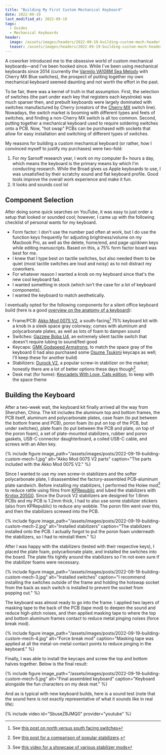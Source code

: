```yaml
---
title: "Building My First Custom Mechanical Keyboard"
date: 2022-09-19
last_modified_at: 2022-09-19
tags:
  - Guides
  - Mechanical Keyboards
header:
  image: /assets/images/headers/2022-09-19-building-custom-mech-header.jpg
  teaser: /assets/images/headers/2022-09-19-building-custom-mech-header.jpg
---
```


A coworker introduced me to the obsessive world of custom mechanical keyboards—and I've been hooked since. While I've been using mechanical keyboards since 2014 (currently the [Varmilo VA108M Sea Melody](https://en.varmilo.com/keyboardproscenium/subject_product_detailed?subjectid=110) with Cherry MX Blue switches), the prospect of putting together my own mechanical keyboard seemed daunting and not worth the effort in the past. 

To be fair, there was a kernel of truth in that assumption. First, the selection of switches (the part under each key that registers each keystroke) was much sparser then, and prebuilt keyboards were largely dominated with switches manufactured by Cherry (creators of the [Cherry MX](https://www.cherrymx.de/en/cherry-mx.html) switch line). Nowadays, the switch market is booming with different types and feels of switches, and finding a non-Cherry MX switch is all too common. Second, putting together a mechanical keyboard used to require soldering switches onto a PCB. Now, "hot swap" PCBs can be purchased with sockets that allow for easy installation and switching of different types of switches.

My reasons for building a custom mechanical keyboard (or rather, how I convinced myself to justify my purchases) were two-fold:

1. For my Sarnoff research year, I work on my computer 8+ hours a day, which means the keyboard is the primary means by which I'm conducting research. While the Broad gives us Apple keyboards to use, I was unsatisfied by their scratchy sound and flat keyboard profile. Good tools improve the overall work experience and make it fun.
2. It looks and sounds cool lol

## Component Selection

After doing some quick searches on YouTube, it was easy to just order a setup that looked or sounded cool; however, I came up with the following checklist of personal wants for my keyboard.

* Form factor: I don't use the number pad often at work, but I do use the function keys frequently for adjusting brightness/volume on my Macbook Pro, as well as the delete, home/end, and page up/down keys while editing manuscripts. Based on this, a 75% form factor board was best for me.
* I knew that I type best on tactile switches, but also needed them to be quiet (most tactile switches are loud and noisy) as to not distract my coworkers. 
* For whatever reason I wanted a knob on my keyboard since that's the new cool keyboard fad.
* I wanted something in stock (which isn't the case for a lot of keyboard components).
* I wanted the keyboard to match aesthetically. 

I eventually opted for the following components for a silent office keyboard build (here is a good [overview on the anatomy of a keyboard](https://www.youtube.com/watch?v=1NpNygIrnaQ)):

* Frame/PCB: [Akko Mod 007S V2](https://en.akkogear.com/product/mod-007s-v2/), a south-facing[^1] 75% keyboard kit with a knob in a sleek space gray colorway; comes with aluminum and polycarbonate plates, as well as lots of foam to dampen sound
* Switches: [Gazzew Boba U4](https://www.gazzew.com/), an extremely silent tactile switch that doesn't require lubing to sound/feel good
* Keycaps: [GMK Godspeed Armstrong](https://drop.com/buy/drop-mito-gmk-godspeed-custom-keycap-set?defaultSelectionIds=963920), to match the space gray of the keyboard (I had also purchased some [Osume Tsukimi](https://www.osumekeys.com/product/tsukimi) keycaps as well; I'll keep these for another build)
* Stabilizers: [Durock V2](https://ringerkeys.com/products/durock-stabilizers), a popular screw-in stabilizer on the market; honestly there are a lot of better options these days though[^2]
* Desk mat (for home): [Keycadets With Love, Cats edition](https://drop.com/buy/keycadets-with-love-deskmat?defaultSelectionIds=965798), to keep with the space theme

## Building the Keyboard

After a two-week wait, the keyboard kit finally arrived all the way from Shenzhen, China. The kit includes the aluminum top and bottom frames, the PCB itself, aluminum and polycarbonate plates, case foam (to put between the bottom frame and PCB), poron foam (to put on top of the PCB, but under switches), plate foam (to put between the PCB and plate, on top of the poron foam), a set of plate-mounted stabilizers, rubber and poron gaskets, USB-C connector daughterboard, a coiled USB-C cable, and screws with an Allen key.

{% include figure image_path="/assets/images/posts/2022-09-19-building-custom-mech-1.jpg" alt="Akko Mod 007S V2 parts" caption="The parts included with the Akko Mod 007S V2." %}

Since I wanted to use my own screw-in stabilizers and the softer polycarbonate plate, I disassembled the factory-assembled PCB-aluminum plate sandwich. Before installing my stabilizers, I performed the Holee mod[^3] to reduce rattle using films from [KPRepublic](https://www.amazon.com/KPrepublic-Stabilizer-Stickers-stabilizer-Sticker/dp/B09M3DGFWH) and lubed the stabilizers with [Krytox 205G0](https://ringerkeys.com/products/gpl-grease). Since the Durock V2 stabilizers are designed for 1.6mm PCBs and my PCB is 1.2mm thick, I had to also use some stabilizer stickers (also from KPRepublic) to reduce any wobble. The poron film went over this, and then the stabilizers screwed into the PCB.

{% include figure image_path="/assets/images/posts/2022-09-19-building-custom-mech-2.jpg" alt="Installed stabilizers" caption="The stabilizers installed onto the PCB. I actually forgot to put the poron foam underneath the stabilizers, so I had to reinstall them." %}

After I was happy with the stabilizers (tested with their respective keys), I placed the plate foam, polycarbonate plate, and installed the switches into the board. The plate fits tightly around the stabilizers so I'm not even sure if the stabilizer foams were necessary.

{% include figure image_path="/assets/images/posts/2022-09-19-building-custom-mech-3.jpg" alt="Installed switches" caption="I recommend installing the switches outside of the frame and holding the hotswap socket from the back as each switch is installed to prevent the socket from popping out." %}

The keyboard was almost ready to go into the frame. I applied two layers of masking tape to the back of the PCB (tape mod) to deepen the sound and reduce high-pitch noises, and then applied masking tape to where the top and bottom aluminum frames contact to reduce metal pinging noises (force break mod).

{% include figure image_path="/assets/images/posts/2022-09-19-building-custom-mech-4.jpg" alt="Force break mod" caption="Masking tape was applied at all the metal-on-metal contact points to reduce pinging in the keyboard." %}

Finally, I was able to install the keycaps and screw the top and bottom halves together. Below is the final result:

{% include figure image_path="/assets/images/posts/2022-09-19-building-custom-mech-5.jpg" alt="Final assembled keyboard" caption="Keyboard alongside the fun characters on my desk mat." %}

And as is typical with new keyboard builds, here is a sound test (note that the sound here is not exactly representative of what it sounds like in real life):

{% include video id="SbuseZBJMQ0" provider="youtube" %}

[^1]: See [this post on north versus south facing switches](https://keyboardable.com/north-facing-switches-vs-south-facing-switches/)
[^2]: See [this post for a comparison of popular stabilizers](https://www.keebsnstuff.com/blog/stabilisers-an-in-depth-review).
[^3]: See [this video for a showcase of various stabilizer mods](https://www.youtube.com/watch?v=4XCErBcn5lc)

